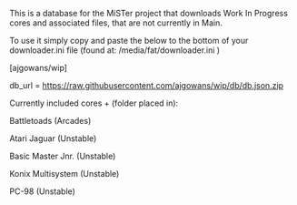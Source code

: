 This is a database for the MiSTer project that downloads Work In Progress cores and associated files, that are not currently in Main.

To use it simply copy and paste the below to the bottom of your downloader.ini file (found at: /media/fat/downloader.ini )

[ajgowans/wip]

db_url = https://raw.githubusercontent.com/ajgowans/wip/db/db.json.zip



Currently included cores + (folder placed in):

Battletoads (Arcades)

Atari Jaguar (Unstable)

Basic Master Jnr. (Unstable)

Konix Multisystem (Unstable)

PC-98 (Unstable)
